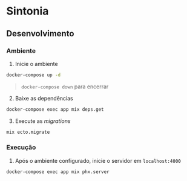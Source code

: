# Sintonia

## Desenvolvimento

### Ambiente

1. Inicie o ambiente

```sh
docker-compose up -d
```

> `docker-compose down` para encerrar

2. Baixe as dependências

```sh
docker-compose exec app mix deps.get
```

3. Execute as *migrations*

```sh
mix ecto.migrate
```

### Execução

1. Após o ambiente configurado, inicie o servidor em `localhost:4000`

```sh
docker-compose exec app mix phx.server
```
